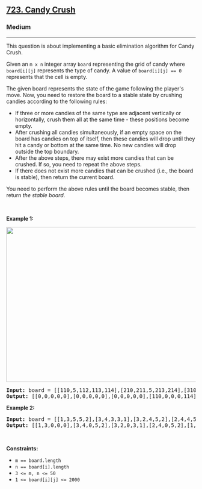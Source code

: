 <h2><a href="https://leetcode.com/problems/candy-crush/">723. Candy Crush</a></h2><h3>Medium</h3><hr><div><p>This question is about implementing a basic elimination algorithm for Candy Crush.</p>

<p>Given an <code>m x n</code> integer array <code>board</code> representing the grid of candy where <code>board[i][j]</code> represents the type of candy. A value of <code>board[i][j] == 0</code> represents that the cell is empty.</p>

<p>The given board represents the state of the game following the player's move. Now, you need to restore the board to a stable state by crushing candies according to the following rules:</p>

<ul>
	<li>If three or more candies of the same type are adjacent vertically or horizontally, crush them all at the same time - these positions become empty.</li>
	<li>After crushing all candies simultaneously, if an empty space on the board has candies on top of itself, then these candies will drop until they hit a candy or bottom at the same time. No new candies will drop outside the top boundary.</li>
	<li>After the above steps, there may exist more candies that can be crushed. If so, you need to repeat the above steps.</li>
	<li>If there does not exist more candies that can be crushed (i.e., the board is stable), then return the current board.</li>
</ul>

<p>You need to perform the above rules until the board becomes stable, then return <em>the stable board</em>.</p>

<p>&nbsp;</p>
<p><strong class="example">Example 1:</strong></p>
<img src="https://assets.leetcode.com/uploads/2018/10/12/candy_crush_example_2.png" style="width: 600px; height: 411px;">
<pre style="position: relative;"><strong>Input:</strong> board = [[110,5,112,113,114],[210,211,5,213,214],[310,311,3,313,314],[410,411,412,5,414],[5,1,512,3,3],[610,4,1,613,614],[710,1,2,713,714],[810,1,2,1,1],[1,1,2,2,2],[4,1,4,4,1014]]
<strong>Output:</strong> [[0,0,0,0,0],[0,0,0,0,0],[0,0,0,0,0],[110,0,0,0,114],[210,0,0,0,214],[310,0,0,113,314],[410,0,0,213,414],[610,211,112,313,614],[710,311,412,613,714],[810,411,512,713,1014]]
<div class="open_grepper_editor" title="Edit &amp; Save To Grepper"></div></pre>

<p><strong class="example">Example 2:</strong></p>

<pre style="position: relative;"><strong>Input:</strong> board = [[1,3,5,5,2],[3,4,3,3,1],[3,2,4,5,2],[2,4,4,5,5],[1,4,4,1,1]]
<strong>Output:</strong> [[1,3,0,0,0],[3,4,0,5,2],[3,2,0,3,1],[2,4,0,5,2],[1,4,3,1,1]]
<div class="open_grepper_editor" title="Edit &amp; Save To Grepper"></div></pre>

<p>&nbsp;</p>
<p><strong>Constraints:</strong></p>

<ul>
	<li><code>m == board.length</code></li>
	<li><code>n == board[i].length</code></li>
	<li><code>3 &lt;= m, n &lt;= 50</code></li>
	<li><code>1 &lt;= board[i][j] &lt;= 2000</code></li>
</ul>
</div>